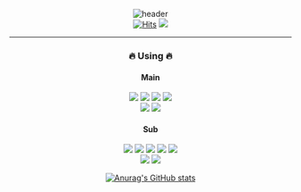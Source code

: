 <div align="center">
  
![header](https://capsule-render.vercel.app/api?type=waving&color=auto&height=280&section=header&text=Hello%20World&fontSize=90&animation=scaleIn&fontAlignY=36&desc=readyJun&descAlignY=51&descAlign=68)
<br>
[![Hits](https://hits.seeyoufarm.com/api/count/incr/badge.svg?url=https%3A%2F%2Fgithub.com%2Frdyjun%2Fhit-counter&count_bg=%234F4F4F&title_bg=%23555555&icon=&icon_color=%23E7E7E7&title=Github&edge_flat=true)](https://hits.seeyoufarm.com)
<img src="https://img.shields.io/badge/rdyjun00-EA4335?style=flat-square&logo=Gmail&logoColor=white"/>
<br>
<hr>
  
### 🔥 Using 🔥
  
#### Main<br>
<img src="https://img.shields.io/badge/JAVA-3A75B0?style=flat-square&logo=JAVA&logoColor=white"/></a>
<img src="https://img.shields.io/badge/Spring-6DB33F?style=flat-square&logo=Spring&logoColor=white"/></a>
<img src="https://img.shields.io/badge/SpringBoot-6DB33F?style=flat-square&logo=SpringBoot&logoColor=white"/></a>
<img src="https://img.shields.io/badge/MySql-4479A1?style=flat-square&logo=MySql&logoColor=white"/></a>
<br>
<img src="https://img.shields.io/badge/Intellij IDEA-000000?style=flat-square&logo=IntellijIDEA&logoColor=white"/></a>
<img src="https://img.shields.io/badge/Git-F05032?style=flat-square&logo=Git&logoColor=white"/></a>
<br>
#### Sub<br>
<img src="https://img.shields.io/badge/HTML5-E34F26?style=flat-square&logo=HTML5&logoColor=white"/></a>
<img src="https://img.shields.io/badge/CSS3-1572B6?style=flat-square&logo=CSS3&logoColor=white"/></a>
<img src="https://img.shields.io/badge/JavaScript-F7DF1E?style=flat-square&logo=JavaScript&logoColor=black"/></a>
<img src="https://img.shields.io/badge/Python-3766AB?style=flat-square&logo=Python&logoColor=white"/></a>
<img src="https://img.shields.io/badge/C-A8B9CC?style=flat-square&logo=C&logoColor=white"/></a>
<br>
<img src="https://img.shields.io/badge/vscode-007ACC?style=flat-square&logo=VisualStudioCode&logoColor=white"/></a>
<img src="https://img.shields.io/badge/Gitpod-FFAE33?style=flat-square&logo=Gitpod&logoColor=white"/></a>
<br>

[![Anurag's GitHub stats](https://github-readme-stats.vercel.app/api?username=rdyjun)](https://github.com/rdyjun/github-readme-stats)
</div>
